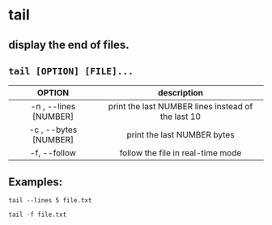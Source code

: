 # tail

display the end of files.
---

` tail [OPTION] [FILE]... `
---

| **OPTION** | description |
|:---:|:---:|
| -n , --lines [NUMBER] | print the last NUMBER lines instead of the last 10 |
| -c , --bytes [NUMBER] | print the last NUMBER bytes |
| -f, --follow | follow the file in real-time mode |

## Examples:
` tail --lines 5 file.txt `

` tail -f file.txt `
